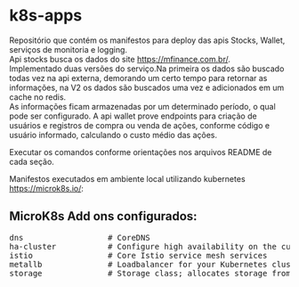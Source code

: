 # k8s-apps
Repositório que contém os manifestos para deploy das apis Stocks, Wallet, serviços de monitoria e logging.  
Api stocks busca os dados do site https://mfinance.com.br/.   
Implementado duas versões do serviço.Na primeira os dados são buscado todas vez na api externa,
demorando um certo tempo para retornar as informações, na V2 os dados são buscados uma vez e adicionados em um cache no redis.  
As informações ficam armazenadas por um determinado período, o qual pode ser configurado. A api wallet prove endpoints para criação
de usuários e registros de compra ou venda de ações, conforme código e usuário informado, calculando o custo médio das ações.  

Executar os comandos conforme orientações nos arquivos README de cada seção.

Manifestos executados em ambiente local utilizando kubernetes https://microk8s.io/:

## MicroK8s Add ons configurados:
<pre>
dns                  # CoreDNS  
ha-cluster           # Configure high availability on the current node  
istio                # Core Istio service mesh services  
metallb              # Loadbalancer for your Kubernetes cluster  
storage              # Storage class; allocates storage from host directory  
</pre>


